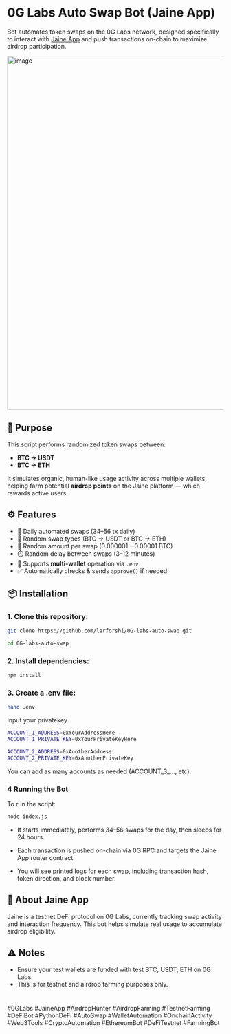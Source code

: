 # 0G Labs Auto Swap Bot (Jaine App)

Bot automates token swaps on the 0G Labs network, designed specifically to interact with [Jaine App](https://test.jaine.app/) and push transactions on-chain to maximize airdrop participation.

<img width="1515" height="823" alt="image" src="https://github.com/user-attachments/assets/06b88e85-a244-4ab7-a2b2-5066edb36c0a" />

## 🎯 Purpose

This script performs randomized token swaps between:

- **BTC → USDT**
- **BTC → ETH**

It simulates organic, human-like usage activity across multiple wallets, helping farm potential **airdrop points** on the Jaine platform — which rewards active users.

## ⚙️ Features

- 🔁 Daily automated swaps (34–56 tx daily)
- 🔄 Random swap types (BTC → USDT or BTC → ETH)
- 🎲 Random amount per swap (0.000001 – 0.00001 BTC)
- ⏱️ Random delay between swaps (3–12 minutes)
- 👥 Supports **multi-wallet** operation via `.env`
- ✅ Automatically checks & sends `approve()` if needed

## 📦 Installation

### 1. Clone this repository:
```bash
git clone https://github.com/larforshi/0G-labs-auto-swap.git
```
```bash
cd 0G-labs-auto-swap
```
### 2. Install dependencies:
```bash
npm install
```
### 3. Create a .env file:
```bash
nano .env
```
Input your privatekey
```bash
ACCOUNT_1_ADDRESS=0xYourAddressHere
ACCOUNT_1_PRIVATE_KEY=0xYourPrivateKeyHere

ACCOUNT_2_ADDRESS=0xAnotherAddress
ACCOUNT_2_PRIVATE_KEY=0xAnotherPrivateKey
```
You can add as many accounts as needed (ACCOUNT_3_..., etc).

### 4 Running the Bot
To run the script:
```bash
node index.js
```

- It starts immediately, performs 34–56 swaps for the day, then sleeps for 24 hours.

- Each transaction is pushed on-chain via 0G RPC and targets the Jaine App router contract.

- You will see printed logs for each swap, including transaction hash, token direction, and block number.

## 📌 About Jaine App
Jaine is a testnet DeFi protocol on 0G Labs, currently tracking swap activity and interaction frequency.
This bot helps simulate real usage to accumulate airdrop eligibility.

## ⚠️ Notes
- Ensure your test wallets are funded with test BTC, USDT, ETH on 0G Labs.
- This is for testnet and airdrop farming purposes only.
  
# 
#0GLabs #JaineApp #AirdropHunter #AirdropFarming #TestnetFarming #DeFiBot 
#PythonDeFi #AutoSwap #WalletAutomation #OnchainActivity #Web3Tools 
#CryptoAutomation #EthereumBot #DeFiTestnet #FarmingBot
